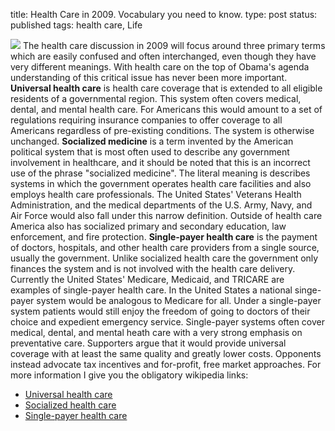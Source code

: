 title: Health Care in 2009. Vocabulary you need to know.
type: post
status: published
tags: health care, Life


![](http://picayune.uclick.com/comics/tmbot/2008/tmbot080823.gif) The health care discussion in 2009 will focus around three primary terms which are easily confused and often interchanged, even though they have very different meanings. With health care on the top of Obama's agenda understanding of this critical issue has never been more important. **Universal health care** is health care coverage that is extended to all eligible residents of a governmental region. This system often covers medical, dental, and mental health care. For Americans this would amount to a set of regulations requiring insurance companies to offer coverage to all Americans regardless of pre-existing conditions. The system is otherwise unchanged. **Socialized medicine** is a term invented by the American political system that is most often used to describe any government involvement in healthcare, and it should be noted that this is an incorrect use of the phrase "socialized medicine". The literal meaning is describes systems in which the government operates health care facilities and also employs health care professionals. The United States' Veterans Health Administration, and the medical departments of the U.S. Army, Navy, and Air Force would also fall under this narrow definition. Outside of health care America also has socialized primary and secondary education, law enforcement, and fire protection. **Single-payer health care** is the payment of doctors, hospitals, and other health care providers from a single source, usually the government. Unlike socialized health care the government only finances the system and is not involved with the health care delivery. Currently the United States' Medicare, Medicaid, and TRICARE are examples of single-payer health care. In the United States a national singe-payer system would be analogous to Medicare for all. Under a single-payer system patients would still enjoy the freedom of going to doctors of their choice and expedient emergency service. Single-payer systems often cover medical, dental, and mental heath care with a very strong emphasis on preventative care. Supporters argue that it would provide universal coverage with at least the same quality and greatly lower costs. Opponents instead advocate tax incentives and for-profit, free market approaches. For more information I give you the obligatory wikipedia links: 

  * [Universal health care](http://en.wikipedia.org/wiki/Universal_health_care)
  * [Socialized health care](http://en.wikipedia.org/wiki/Socialized_medicine)
  * [Single-payer health care](http://en.wikipedia.org/wiki/Single-payer_health_care)
